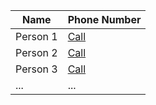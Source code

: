 | Name            | Phone Number               |
|-----------------|----------------------------|
| Person 1        | [Call](tel:+1234567890)    |
| Person 2        | [Call](tel:+1987654321)    |
| Person 3        | [Call](tel:+1123456789)    |
| ...             | ...                        |
